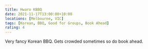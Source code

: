 ```yaml
---
title: Hwaro KBBQ
date: 2021-11-17T13:00:00+10:00
locations: [Melbourne, VIC]
tags: [Korean, BBQ, Good for Groups, Book Ahead]
rating: 4
---
```


Very fancy Korean BBQ. Gets crowded sometimes so do book ahead.